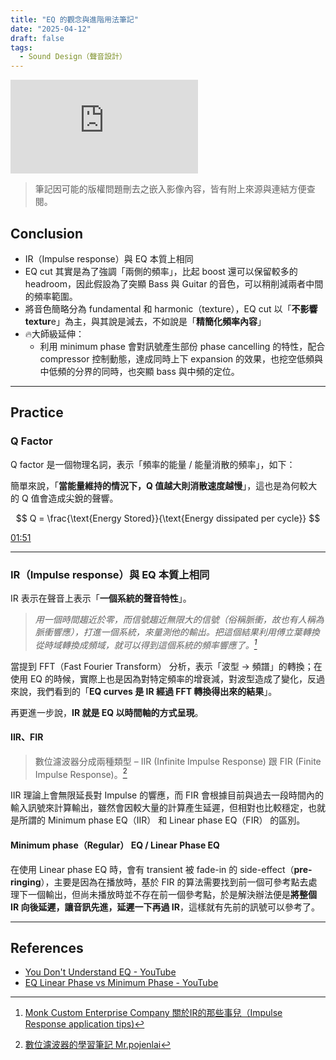 ```yaml
---
title: "EQ 的觀念與進階用法筆記"
date: "2025-04-12"
draft: false
tags:
  - Sound Design（聲音設計）
---
```


<div class="aspect-video w-full">
  <iframe
    class="h-full w-full"
    src="https://www.youtube.com/embed/r7556ybtdW0?si=6tLgo7jf7ahg-E6y"
    title="YouTube video player"
    frameborder="0"
    allow="accelerometer; autoplay; clipboard-write; encrypted-media; gyroscope; picture-in-picture; web-share"
    referrerpolicy="strict-origin-when-cross-origin"
    allowfullscreen
  ></iframe>
</div>

> 筆記因可能的版權問題刪去之嵌入影像內容，皆有附上來源與連結方便查閱。

## Conclusion

- IR（Impulse response）與 EQ 本質上相同
- EQ cut 其實是為了強調「兩側的頻率」，比起 boost 還可以保留較多的 headroom，因此假設為了突顯 Bass 與 Guitar 的音色，可以稍削減兩者中間的頻率範圍。
- 將音色簡略分為 fundamental 和 harmonic（texture），EQ cut 以「**不影響 textur**e」為主，與其說是減去，不如說是「**精簡化頻率內容**」
- 🔥大師級延伸：
  - 利用 minimum phase 會對訊號產生部份 phase cancelling 的特性，配合 compressor 控制動態，達成同時上下 expansion 的效果，也挖空低頻與中低頻的分界的同時，也突顯 bass 與中頻的定位。

---

## Practice

### Q Factor

Q factor 是一個物理名詞，表示「頻率的能量 / 能量消散的頻率」，如下：

簡單來說，「**當能量維持的情況下，Q 值越大則消散速度越慢**」，這也是為何較大的 Q 值會造成尖銳的聲響。

$$
Q = \frac{\text{Energy Stored}}{\text{Energy dissipated per cycle}}
$$

[01:51](https://youtu.be/r7556ybtdW0?t=111)

---

### IR（Impulse response）與 EQ 本質上相同

IR 表示在聲音上表示「**一個系統的聲音特性**」。

> _用一個時間趨近於零，而信號趨近無限大的信號（俗稱脈衝，故也有人稱為脈衝響應），打進一個系統，來量測他的輸出。把這個結果利用傅立葉轉換從時域轉換成頻域，就可以得到這個系統的頻率響應了。[^1]_

當提到 FFT（Fast Fourier Transform） 分析，表示「波型 → 頻譜」的轉換；在使用 EQ 的時候，實際上也是因為對特定頻率的增衰減，對波型造成了變化，反過來說，我們看到的「**EQ curves 是 IR 經過 FFT 轉換得出來的結果**」。

再更進一步說，**IR 就是 EQ 以時間軸的方式呈現**。

#### IIR、FIR

> 數位濾波器分成兩種類型 – IIR (Infinite Impulse Response) 跟 FIR (Finite Impulse Response)。[^2]

IIR 理論上會無限延長對 Impulse 的響應，而 FIR 會根據目前與過去一段時間內的輸入訊號來計算輸出，雖然會因較大量的計算產生延遲，但相對也比較穩定，也就是所謂的 Minimum phase EQ（IIR） 和 Linear phase EQ（FIR） 的區別。

#### Minimum phase（Regular） EQ / Linear Phase EQ

在使用 Linear phase EQ 時，會有 transient 被 fade-in 的 side-effect（**pre-ringing**），主要是因為在播放時，基於 FIR 的算法需要找到前一個可參考點去處理下一個輸出，但尚未播放時並不存在前一個參考點，於是解決辦法便是**將整個 IR 向後延遲，讓音訊先進，延遲一下再過 IR**，這樣就有先前的訊號可以參考了。

---

## References

- [You Don't Understand EQ - YouTube](https://www.youtube.com/watch?v=r7556ybtdW0)
- [EQ Linear Phase vs Minimum Phase - YouTube](https://www.youtube.com/watch?v=efKabAQQsPQ&list=WL&index=2&t=25s)

[^1]: [Monk Custom Enterprise Company 關於IR的那些事兒（Impulse Response application tips)](https://monkcustom.blogspot.com/2019/04/irimpulse-response-application-tips.html)

[^2]: [數位濾波器的學習筆記 Mr.pojenlai](https://pojenlai.wordpress.com/2016/04/10/%E6%95%B8%E4%BD%8D%E6%BF%BE%E6%B3%A2%E5%99%A8%E7%9A%84%E5%AD%B8%E7%BF%92%E7%AD%86%E8%A8%98/)
